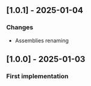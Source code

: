 ## [1.0.1] - 2025-01-04
### Changes
- Assemblies renaming

## [1.0.0] - 2025-01-03
### First implementation